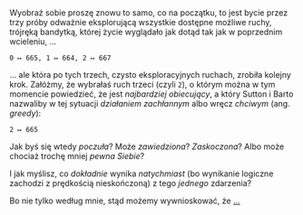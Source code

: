 <!-- -*- coding: utf-8 -*- --> <br>

Wyobraź sobie proszę znowu to samo, co na początku, to jest bycie przez trzy próby odważnie
eksplorującą wszystkie dostępne możliwe ruchy, trójręką bandytką, której życie wyglądało jak dotąd
tak jak w poprzednim wcieleniu, ...

`0 ↦ 665, 1 ↦ 664, 2 ↦ 667`

... ale która po tych trzech, czysto eksploracyjnych ruchach, zrobiła kolejny krok. Załóżmy, że
wybrałaś ruch trzeci (czyli `2`), o którym można w tym momencie powiedzieć, że jest *najbardziej
obiecujący*, a który Sutton i Barto nazwaliby w tej sytuacji *działaniem zachłannym* albo wręcz
*chciwym* (ang. *greedy*):

`2 ↦ 665`

Jak byś się wtedy *poczuła*? Może *zawiedziona*? *Zaskoczona*? Albo może chociaż trochę mniej *pewna
Siebie*?

I jak myślisz, co *dokładnie* wynika *natychmiast* (bo wynikanie logiczne zachodzi z prędkością
nieskończoną) z tego *jednego* zdarzenia?

Bo nie tylko według mnie, stąd możemy wywnioskować, że [...](R_42_4.md)
